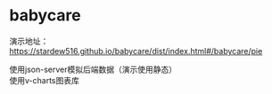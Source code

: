 # babycare

演示地址： https://stardew516.github.io/babycare/dist/index.html#/babycare/pie  

使用json-server模拟后端数据（演示使用静态）  
使用v-charts图表库